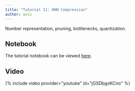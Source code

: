 ```yaml
---
title: "Tutorial 11: DNN Compression"
author: aviv
---
```


Number representation, pruning, bottlenecks, quantization.

## Notebook

The tutorial notebook can be viewed [here](https://nbviewer.jupyter.org/github/vistalab-technion/cs236605-tutorials/blob/master/tutorial11/tutorial11-quantization.ipynb).

## Video

{% include video provider="youtube" id="jGSDbgoKCno" %}


